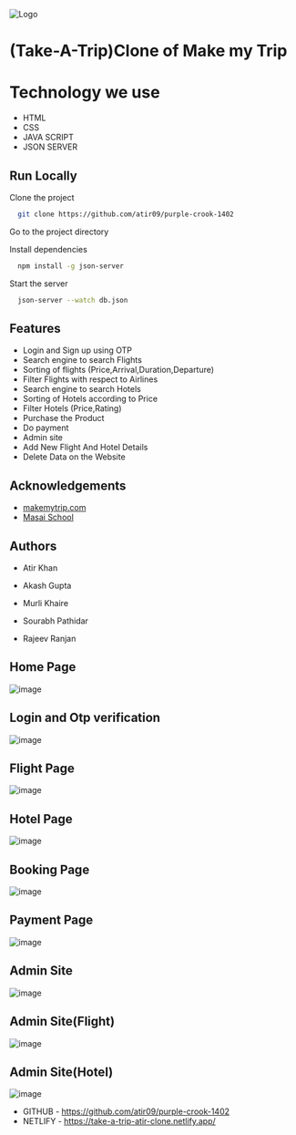 
![Logo](https://imgak.mmtcdn.com/pwa_v3/pwa_hotel_assets/header/mmtLogoWhite.png)

# (Take-A-Trip)Clone of Make my Trip

# Technology we use


- HTML
- CSS
- JAVA SCRIPT
- JSON SERVER



## Run Locally

Clone the project

```bash
  git clone https://github.com/atir09/purple-crook-1402
```

Go to the project directory


Install dependencies

```bash
  npm install -g json-server
```


Start the server

```bash
  json-server --watch db.json
```




## Features

- Login and Sign up using OTP
- Search engine to search Flights
- Sorting of flights (Price,Arrival,Duration,Departure)
- Filter Flights with respect to Airlines
-  Search engine to search Hotels
- Sorting of Hotels according to Price
- Filter Hotels (Price,Rating)
- Purchase the Product
- Do payment
- Admin site 
- Add New Flight And Hotel Details
- Delete Data on the Website


## Acknowledgements

 - [makemytrip.com](https://www.makemytrip.com/)
 - [Masai School](https://masaischool.com/)


## Authors

-  Atir Khan

- Akash Gupta

- Murli Khaire

- Sourabh Pathidar

- Rajeev Ranjan

## Home Page


![image](https://github.com/atir09/purple-crook-1402/blob/main/img/1.png)


## Login and Otp verification

![image](https://github.com/atir09/purple-crook-1402/blob/main/img/2.png)


## Flight Page

![image](https://github.com/atir09/purple-crook-1402/blob/main/img/4.png)


## Hotel Page

![image](https://github.com/atir09/purple-crook-1402/blob/main/img/7.png)


## Booking Page

![image](https://github.com/atir09/purple-crook-1402/blob/main/img/5.png)


## Payment Page

![image](https://github.com/atir09/purple-crook-1402/blob/main/img/6.png)


## Admin Site

![image](https://github.com/atir09/purple-crook-1402/blob/main/img/9.png)

## Admin Site(Flight)

![image](https://github.com/atir09/purple-crook-1402/blob/main/img/10.png)


## Admin Site(Hotel)

![image](https://github.com/atir09/purple-crook-1402/blob/main/img/11.png)





- GITHUB - https://github.com/atir09/purple-crook-1402
- NETLIFY - https://take-a-trip-atir-clone.netlify.app/

